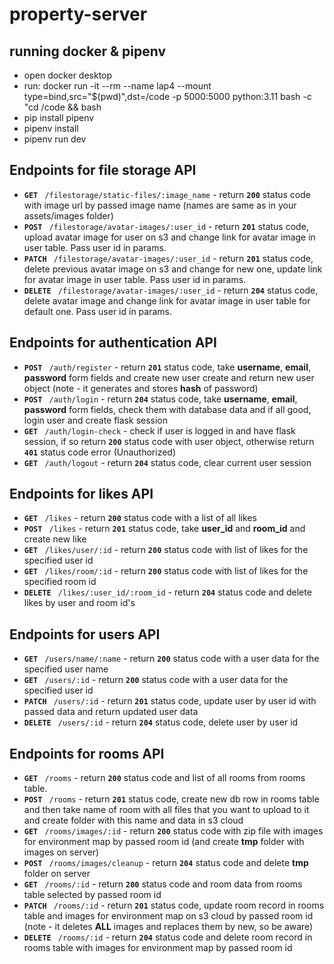 # property-server

## running docker & pipenv

 - open docker desktop
 - run: docker run -it --rm --name lap4 --mount type=bind,src="$(pwd)",dst=/code -p 5000:5000 python:3.11 bash -c "cd /code && bash
 - pip install pipenv
 - pipenv install
 - pipenv run dev

## Endpoints for file storage API
 - **```GET ```** ```/filestorage/static-files/:image_name``` - return **```200```** status code with image url by passed image name (names are same as in your assets/images folder)
 - **```POST ```** ```/filestorage/avatar-images/:user_id``` - return **```201```** status code, upload avatar image for user on s3 and change link for avatar image in user table. Pass user id in params.
 - **```PATCH ```** ```/filestorage/avatar-images/:user_id``` - return **```201```** status code, delete previous avatar image on s3 and change for new one, update link for avatar image in user table. Pass user id in params.
 - **```DELETE ```** ```/filestorage/avatar-images/:user_id``` - return **```204```** status code, delete avatar image and change link for avatar image in user table for default one. Pass user id in params.


## Endpoints for authentication API
 - **```POST ```** ```/auth/register``` - return **```201```** status code, take **username**, **email**, **password** form fields and create new user create and return new user object (note - it generates and stores **hash** of password)
 - **```POST ```** ```/auth/login``` - return **```204```** status code, take **username**, **email**, **password** form fields, check them with database data and if all good, login user and create flask session
 - **```GET ```** ```/auth/login-check``` - check if user is logged in and have flask session, if so return **```200```** status code with user object, otherwise return **```401```** status code error (Unauthorized)
 - **```GET ```** ```/auth/logout``` - return **```204```** status code, clear current user session
 

## Endpoints for likes API
 - **```GET ```** ```/likes``` - return **```200```** status code with a list of all likes
 - **```POST ```** ```/likes``` - return **```201```** status code, take **user_id** and **room_id** and create new like
 - **```GET ```** ```/likes/user/:id``` - return **```200```** status code with list of likes for the specified user id
 - **```GET ```** ```/likes/room/:id``` - return **```200```** status code with list of likes for the specified room id
 - **```DELETE ```** ```/likes/:user_id/:room_id``` - return **```204```** status code and delete likes by user and room id's


## Endpoints for users API
 - **```GET ```** ```/users/name/:name``` - return **```200```** status code with a user data for the specified user name
 - **```GET ```** ```/users/:id``` - return **```200```** status code with a user data for the specified user id
 - **```PATCH ```** ```/users/:id``` - return **```201```** status code, update user by user id with passed data and return updated user data
 - **```DELETE ```** ```/users/:id``` - return **```204```** status code, delete user by user id


## Endpoints for rooms API
 - **```GET ```** ```/rooms``` - return **```200```** status code and list of all rooms from rooms table.
 - **```POST ```** ```/rooms``` - return **```201```** status code, create new db row in rooms table and then take name of room with all files that you want to upload to it and create folder with this name and data in s3 cloud
 - **```GET ```** ```/rooms/images/:id``` - return **```200```** status code with zip file with images for environment map by passed room id (and create **tmp** folder with images on server)
 - **```POST ```** ```/rooms/images/cleanup``` - return **```204```** status code and delete **tmp** folder on server
 - **```GET ```** ```/rooms/:id``` - return **```200```** status code and room data from rooms table selected by passed room id
 - **```PATCH ```** ```/rooms/:id``` - return **```201```** status code, update room record in rooms table and images for environment map on s3 cloud by passed room id (note - it deletes **ALL** images and replaces them by new, so be aware)
 - **```DELETE ```** ```/rooms/:id``` - return **```204```** status code and delete room record in rooms table with images for environment map by passed room id
